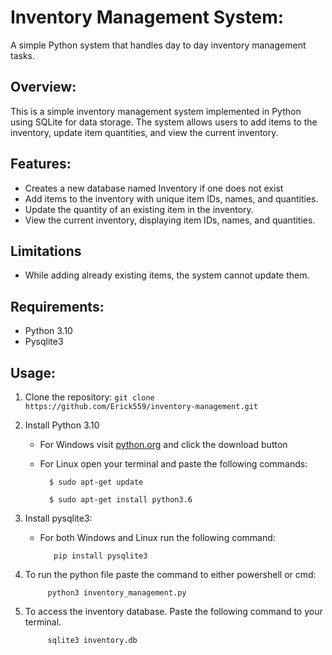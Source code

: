 # Inventory Management System:
A simple Python system that handles day to day inventory management tasks.

## Overview:
This is a simple inventory management system implemented in Python using SQLite for data storage. 
The system allows users to add items to the inventory, update item quantities, and view the current inventory.

## Features:
- Creates a new database named Inventory if one does not exist
- Add items to the inventory with unique item IDs, names, and quantities.
- Update the quantity of an existing item in the inventory.
- View the current inventory, displaying item IDs, names, and quantities.

## Limitations
- While adding already existing items, the system cannot update them.

## Requirements:
- Python 3.10
- Pysqlite3

## Usage:
1. Clone the repository: `git clone https://github.com/Erick559/inventory-management.git`
   
2. Install Python 3.10
    - For Windows visit [python.org](python.org)  and click the download button
   
    - For Linux open your terminal and paste the following commands:
   
            $ sudo apt-get update
   
            $ sudo apt-get install python3.6

3. Install pysqlite3:
   - For both Windows and Linux run the following command:
     
            pip install pysqlite3

4. To run the python file paste the command to either powershell or cmd:

            python3 inventory_management.py
   
5. To access the inventory database. Paste the following command to your terminal.

            sqlite3 inventory.db


